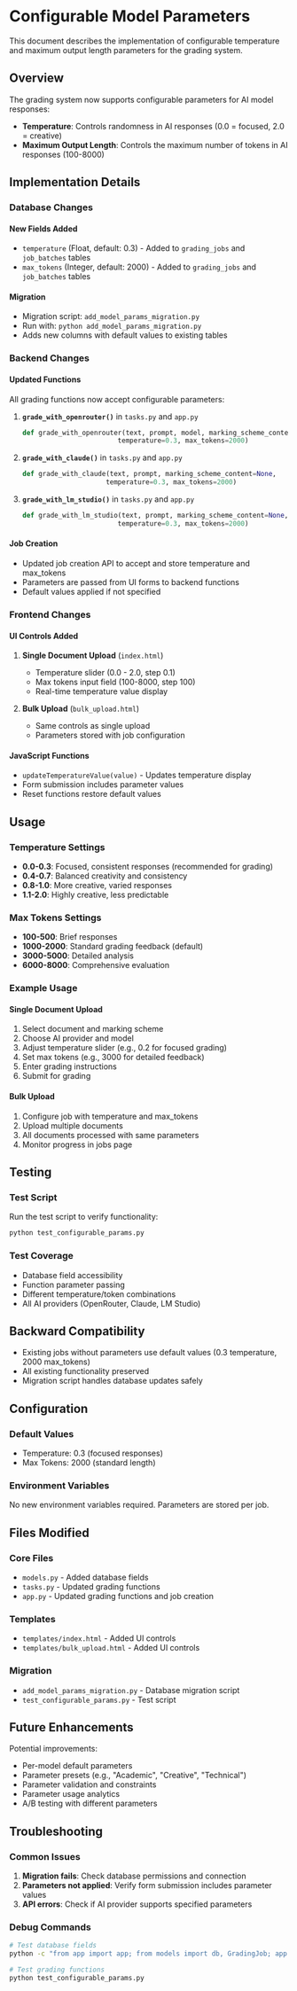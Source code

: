 # Configurable Model Parameters

This document describes the implementation of configurable temperature and maximum output length parameters for the grading system.

## Overview

The grading system now supports configurable parameters for AI model responses:
- **Temperature**: Controls randomness in AI responses (0.0 = focused, 2.0 = creative)
- **Maximum Output Length**: Controls the maximum number of tokens in AI responses (100-8000)

## Implementation Details

### Database Changes

#### New Fields Added
- `temperature` (Float, default: 0.3) - Added to `grading_jobs` and `job_batches` tables
- `max_tokens` (Integer, default: 2000) - Added to `grading_jobs` and `job_batches` tables

#### Migration
- Migration script: `add_model_params_migration.py`
- Run with: `python add_model_params_migration.py`
- Adds new columns with default values to existing tables

### Backend Changes

#### Updated Functions
All grading functions now accept configurable parameters:

1. **`grade_with_openrouter()`** in `tasks.py` and `app.py`
   ```python
   def grade_with_openrouter(text, prompt, model, marking_scheme_content=None, 
                           temperature=0.3, max_tokens=2000)
   ```

2. **`grade_with_claude()`** in `tasks.py` and `app.py`
   ```python
   def grade_with_claude(text, prompt, marking_scheme_content=None, 
                        temperature=0.3, max_tokens=2000)
   ```

3. **`grade_with_lm_studio()`** in `tasks.py` and `app.py`
   ```python
   def grade_with_lm_studio(text, prompt, marking_scheme_content=None, 
                           temperature=0.3, max_tokens=2000)
   ```

#### Job Creation
- Updated job creation API to accept and store temperature and max_tokens
- Parameters are passed from UI forms to backend functions
- Default values applied if not specified

### Frontend Changes

#### UI Controls Added
1. **Single Document Upload** (`index.html`)
   - Temperature slider (0.0 - 2.0, step 0.1)
   - Max tokens input field (100-8000, step 100)
   - Real-time temperature value display

2. **Bulk Upload** (`bulk_upload.html`)
   - Same controls as single upload
   - Parameters stored with job configuration

#### JavaScript Functions
- `updateTemperatureValue(value)` - Updates temperature display
- Form submission includes parameter values
- Reset functions restore default values

## Usage

### Temperature Settings
- **0.0-0.3**: Focused, consistent responses (recommended for grading)
- **0.4-0.7**: Balanced creativity and consistency
- **0.8-1.0**: More creative, varied responses
- **1.1-2.0**: Highly creative, less predictable

### Max Tokens Settings
- **100-500**: Brief responses
- **1000-2000**: Standard grading feedback (default)
- **3000-5000**: Detailed analysis
- **6000-8000**: Comprehensive evaluation

### Example Usage

#### Single Document Upload
1. Select document and marking scheme
2. Choose AI provider and model
3. Adjust temperature slider (e.g., 0.2 for focused grading)
4. Set max tokens (e.g., 3000 for detailed feedback)
5. Enter grading instructions
6. Submit for grading

#### Bulk Upload
1. Configure job with temperature and max_tokens
2. Upload multiple documents
3. All documents processed with same parameters
4. Monitor progress in jobs page

## Testing

### Test Script
Run the test script to verify functionality:
```bash
python test_configurable_params.py
```

### Test Coverage
- Database field accessibility
- Function parameter passing
- Different temperature/token combinations
- All AI providers (OpenRouter, Claude, LM Studio)

## Backward Compatibility

- Existing jobs without parameters use default values (0.3 temperature, 2000 max_tokens)
- All existing functionality preserved
- Migration script handles database updates safely

## Configuration

### Default Values
- Temperature: 0.3 (focused responses)
- Max Tokens: 2000 (standard length)

### Environment Variables
No new environment variables required. Parameters are stored per job.

## Files Modified

### Core Files
- `models.py` - Added database fields
- `tasks.py` - Updated grading functions
- `app.py` - Updated grading functions and job creation

### Templates
- `templates/index.html` - Added UI controls
- `templates/bulk_upload.html` - Added UI controls

### Migration
- `add_model_params_migration.py` - Database migration script
- `test_configurable_params.py` - Test script

## Future Enhancements

Potential improvements:
- Per-model default parameters
- Parameter presets (e.g., "Academic", "Creative", "Technical")
- Parameter validation and constraints
- Parameter usage analytics
- A/B testing with different parameters

## Troubleshooting

### Common Issues
1. **Migration fails**: Check database permissions and connection
2. **Parameters not applied**: Verify form submission includes parameter values
3. **API errors**: Check if AI provider supports specified parameters

### Debug Commands
```bash
# Test database fields
python -c "from app import app; from models import db, GradingJob; app.app_context().push(); job = GradingJob.query.first(); print(f'Temperature: {job.temperature}, Max Tokens: {job.max_tokens}')"

# Test grading functions
python test_configurable_params.py
```
